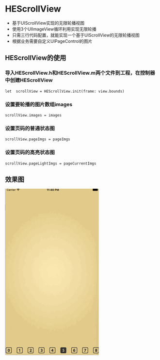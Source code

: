 # HEScrollView
- 基于UIScrollView实现的无限轮播视图
- 使用3个UIImageView循环利用实现无限轮播
- 只需三行代码配置，就能实现一个基于UIScrollView的无限轮播视图
- 根据业务需要自定义UIPageControl的图片

## HEScrollView的使用
### 导入HEScrollView.h和HEScrollView.m两个文件到工程，在控制器中创建HEScrollView
```
let  scrollView = HEScrollView.init(frame: view.bounds)
```
### 设置要轮播的图片数组images
```
scrollView.images = images
```

### 设置页码的普通状态图
```
scrollView.pageImgs = pageImgs
```

### 设置页码的高亮状态图
```
scrollView.pageLightImgs = pageCurrentImgs
```
## 效果图
![image](https://github.com/heyode/HEScrollView/blob/master/myProject.gif)

